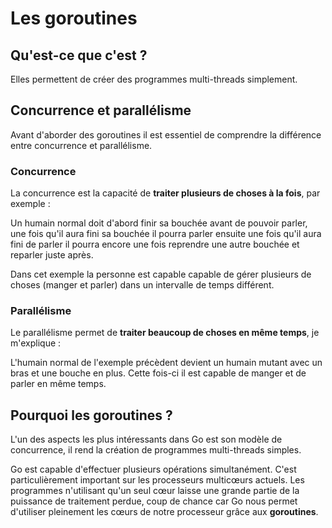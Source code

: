 # Les goroutines
## Qu'est-ce que c'est ?

Elles permettent de créer des programmes multi-threads simplement.

## Concurrence et parallélisme

Avant d'aborder des goroutines il est essentiel de comprendre la différence entre concurrence et parallélisme.

### Concurrence

La concurrence est la capacité de **traiter plusieurs de choses à la fois**, par exemple :

Un humain normal doit d'abord finir sa bouchée avant de pouvoir parler, une fois qu'il aura fini sa bouchée il pourra parler ensuite une fois qu'il aura fini de parler il pourra encore une fois reprendre une autre bouchée et reparler juste après.

Dans cet exemple la personne est capable capable de gérer plusieurs de choses (manger et parler) dans un intervalle de temps différent.

### Parallélisme

Le parallélisme permet de **traiter beaucoup de choses en même temps**, je m'explique :

L'humain normal de l'exemple précèdent devient un humain mutant avec un bras et une bouche en plus. Cette fois-ci il est capable de manger et de parler en même temps.

## Pourquoi les goroutines ?

L'un des aspects les plus intéressants dans Go est son modèle de concurrence, il rend la création de programmes multi-threads simples.

Go est capable d'effectuer plusieurs opérations simultanément. C'est particulièrement important sur les processeurs multicœurs actuels. Les programmes n'utilisant qu'un seul cœur laisse une grande partie de la puissance de traitement perdue, coup de chance car Go nous permet d'utiliser pleinement les cœurs de notre processeur grâce aux **goroutines**.

